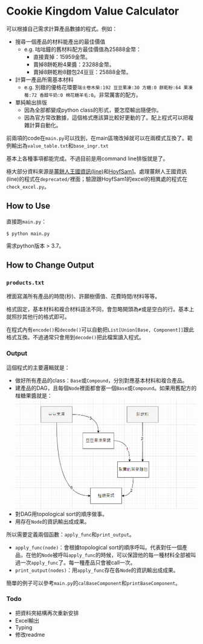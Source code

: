 # Cookie Kingdom Value Calculator

可以根據自己需求計算產品數據的程式。例如：
+ 搜尋一個產品的材料能產出的最佳價值
  + e.g. 咕咕鐘的舊材料配方最佳價值為25888金幣：
    + 直接賣掉：15959金幣。
    + 賣掉8餅乾粉4果醬：23288金幣。
    + 賣掉8餅乾粉8麵包24豆豆：25888金幣。
+ 計算一產品所需基本材料
  + e.g. 別緻的優格花環要`瑞士卷木柴:192 豆豆果凍:30 方糖:0 餅乾粉:64 果凍莓:72 香醇牛奶:0 棉花糖羊毛:0`。非常厲害的配方。
+ 單純輸出排版
  + 因為全部都變成python class的形式，要怎麼輸出隨便你。
  + 因為官方常改數據，這個格式應該算比較好更動的了。配上程式可以把複雜計算自動化。

前兩項的code在`main.py`可以找到，在main區塊改掉就可以在兩模式互換了。範例輸出為`value_table.txt`和`base_ingr.txt`

基本上各種事項都能完成。不過目前是用command line排版就是了。

極大部分資料來源是[薑餅人王國資訊(line)](https://timeline.line.me/user/_dc_QO8G7ggGbjbSHCYc76i_gegvzmatkCww5Ogc?utm_medium=windows&utm_source=desktop&utm_campaign=OA_Profile)和[HoyfSam1](https://forum.gamer.com.tw/C.php?bsn=70199&snA=1367&tnum=6&bPage=2)。處理薑餅人王國資訊(line)的程式在`deprecated/`裡面；驗證跟HoyfSam1的excel的相異處的程式在`check_excel.py`。

## How to Use
直接跑`main.py`：
```
$ python main.py
```
需求python版本 > 3.7。
## How to Change Output

### `products.txt`
裡面寫滿所有產品的時間(秒)、許願樹價值、花費時間/材料等等。

格式固定，基本材料和複合材料語法不同，會忽略開頭為`#`或是空白的行。基本上就照抄其他行的格式即可。

在程式內有`encode()`和`decode()`可以自動把`List[Union[Base, Component]]`跟此格式互換。不過通常只會用到`decode()`把此檔案讀入程式。

### Output
這個程式的主要邏輯就是：
+ 做好所有產品的class：`Base`或`Compound`，分別對應基本材料和複合產品。
+ 建產品的DAG，且每個`Node`裡面都會塞一個`Base`或`Compound`。如果用舊配方的椪糖果醬就是：
![](images/jam.png)
+ 對DAG用topological sort的順序做事。
+ 用存在`Node`的資訊輸出成成果。

所以需要定義兩個函數：`apply_func`和`print_output`。
+ `apply_func(node)`：會根據topological sort的順序呼叫。代表對任一個產品，在他的`Node`被呼叫`apply_func`的時候，可以保證他的每一種材料全部被叫過一次`apply_func`了。每一種產品只會被call一次。
+ `print_output(nodes)`：用`apply_func`存在各`Node`的資訊輸出成成果。

簡單的例子可以參考`main.py`的`calBaseComponent`和`printBaseComponent`。

### Todo
+ 把資料夾結構再次重新安排
+ Excel輸出
+ Typing
+ 修改readme